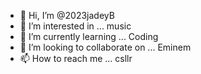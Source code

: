 - 👋 Hi, I’m @2023jadeyB
- 👀 I’m interested in ... music 
- 🌱 I’m currently learning ... Coding 
- 💞️ I’m looking to collaborate on ... Eminem
- 📫 How to reach me ... csllr



<!---
2023jadeyB/2023jadeyB is a ✨ special ✨ repository because its `README.md` (this file) appears on your GitHub profile.
You can click the Preview link to take a look at your changes.
--->
